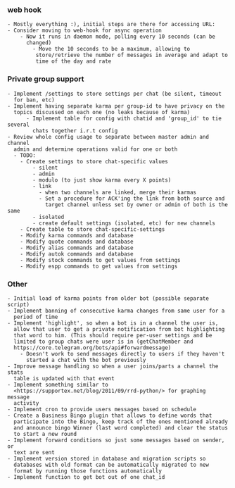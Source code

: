 ### web hook
    - Mostly everything :), initial steps are there for accessing URL:
    - Consider moving to web-hook for async operation
        - Now it runs in daemon mode, polling every 10 seconds (can be
          changed)
            - Move the 10 seconds to be a maximum, allowing to
             store/retrieve the number of messages in average and adapt to
             time of the day and rate

### Private group support
    - Implement /settings to store settings per chat (be silent, timeout
      for ban, etc)
    - Implement having separate karma per group-id to have privacy on the
      topics discussed on each one (no leaks because of karma)
          - Implement table for config with chatid and 'group_id' to tie several
            chats together i.r.t config
    - Review whole config usage to separate between master admin and channel
      admin and determine operations valid for one or both
      - TODO:
        - Create settings to store chat-specific values
            - silent
            - admin
            - modulo (to just show karma every X points)
            - link
              - when two channels are linked, merge their karmas
              - Set a procedure for ACK'ing the link from both source and
                target channel unless set by owner or admin of both is the same
            - isolated
            - create default settings (isolated, etc) for new channels
        - Create table to store chat-specific-settings
        - Modify karma commands and database
        - Modify quote commands and database
        - Modify alias commands and database
        - Modify autok commands and database
        - Modify stock commands to get values from settings
        - Modify espp commands to get values from settings
      
### Other
    - Initial load of karma points from older bot (possible separate script)
    - Implement banning of consecutive karma changes from same user for a
      period of time
    - Implement 'highlight', so when a bot is in a channel the user is,
      allow that user to get a private notification from bot highlighting
      that word to him. (This should require per-user settings and be
      limited to group chats were user is in (getChatMember and
      https://core.telegram.org/bots/api#forwardmessage)
        - Doesn't work to send messages directly to users if they haven't 
          started a chat with the bot previously
    - Improve message handling so when a user joins/parts a channel the stats
      table is updated with that event
    - Implement something similar to
      <https://supportex.net/blog/2011/09/rrd-python/> for graphing message
      activity
    - Implement cron to provide users messages based on schedule
    - Create a Business Bingo plugin that allows to define words that
      participate into the Bingo, keep track of the ones mentioned already
      and announce bingo Winner (last word completed) and clear the status
      to start a new round
    - Implement forward conditions so just some messages based on sender, or
      text are sent
    - Implement version stored in database and migration scripts so
      databases with old format can be automatically migrated to new
      format by running those functions automatically
    - Implement function to get bot out of one chat_id
